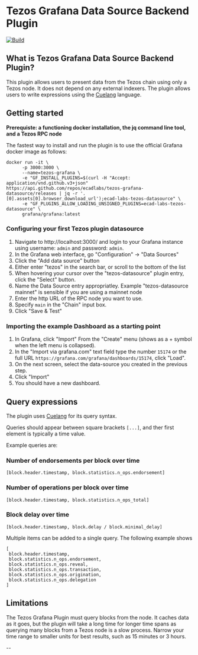# Tezos Grafana Data Source Backend Plugin

[![Build](https://github.com/grafana/grafana-starter-datasource-backend/workflows/CI/badge.svg)](https://github.com/grafana/grafana-datasource-backend/actions?query=workflow%3A%22CI%22)

## What is Tezos Grafana Data Source Backend Plugin?

This plugin allows users to present data from the Tezos chain using only a Tezos node. It does not depend on any external indexers. The plugin allows users to write expressions using the [Cuelang][cuelang] language.

## Getting started

__Prerequiste: a functioning docker installation, the jq command line tool, and a Tezos RPC node__

The fastest way to install and run the plugin is to use the official Grafana docker image as follows:

```
docker run -it \
      -p 3000:3000 \
      --name=tezos-grafana \
      -e "GF_INSTALL_PLUGINS=$(curl -H "Accept: application/vnd.github.v3+json" https://api.github.com/repos/ecadlabs/tezos-grafana-datasource/releases | jq -r '.[0].assets[0].browser_download_url');ecad-labs-tezos-datasource" \
      -e "GF_PLUGINS_ALLOW_LOADING_UNSIGNED_PLUGINS=ecad-labs-tezos-datasource" \
      grafana/grafana:latest
```


### Configuring your first Tezos plugin datasource

1. Navigate to http://localhost:3000/ and login to your Grafana instance using username: `admin` and password: `admin`.
2. In the Grafana web interface, go "Configuration" -> "Data Sources"
3. Click the "Add data source" button
4. Either enter "tezos" in the search bar, or scroll to the bottom of the list
5. When hovering your cursor over the "tezos-datasource" plugin entry, click the "Select" button.
6. Name the Data Source entry appropriatley. Example "tezos-datasource mainnet" is sensible if you are using a mainnet node
8. Enter the http URL of the RPC node you want to use. 
9. Specify `main` in the "Chain" input box.
10. Click "Save & Test"

### Importing the example Dashboard as a starting point

1. In Grafana, click "Import" From the "Create" menu (shows as a + symbol when the left menu is collapsed).
2. In the "Import via grafana.com" text field type the number `15174` or the full URL `https://grafana.com/grafana/dashboards/15174`, click "Load".
3. On the next screen, select the data-source you created in the previous step.
4. Click "Import"
5. You should have a new dashboard.

## Query expressions

The plugin uses [Cuelang][cuelang] for its query syntax.

Queries should appear between square brackets `[...]`, and ther first element is typically a time value.

Example queries are:

### Number of endorsements per block over time

`[block.header.timestamp, block.statistics.n_ops.endorsement]`

### Number of operations per block over time

`[block.header.timestamp, block.statistics.n_ops_total]`

### Block delay over time

`[block.header.timestamp, block.delay / block.minimal_delay]`

Multiple items can be added to a single query. The following example shows 

```
[
 block.header.timestamp, 
 block.statistics.n_ops.endorsement,
 block.statistics.n_ops.reveal,
 block.statistics.n_ops.transaction,
 block.statistics.n_ops.origination,
 block.statistics.n_ops.delegation
]
```


## Limitations

The Tezos Grafana Plugin must query blocks from the node. It caches data as it goes, but the plugin will take a long time for longer time spans as querying many blocks from a Tezos node is a slow process. Narrow your time range to smaller units for best results, such as 15 minutes or 3 hours.

--

[cuelang]: https://cuelang.org/
